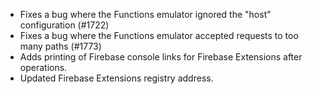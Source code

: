 * Fixes a bug where the Functions emulator ignored the "host" configuration (#1722)
* Fixes a bug where the Functions emulator accepted requests to too many paths (#1773)
* Adds printing of Firebase console links for Firebase Extensions after operations.
* Updated Firebase Extensions registry address.